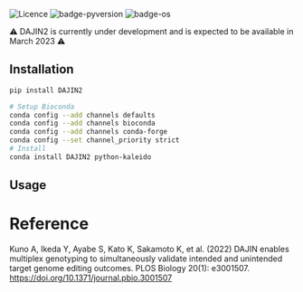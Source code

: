 ![Licence](https://img.shields.io/badge/License-MIT-9cf.svg?style=flat-square)
![badge-pyversion](https://img.shields.io/badge/Python-3.7--3.11-blue?style=flat-square)
![badge-os](https://img.shields.io/badge/OS-%F0%9F%AA%9F%F0%9F%90%A7%20|%20%F0%9F%8D%8E%20|%20%F0%9F%90%A7-dddddd?style=flat-square)

⚠️ DAJIN2 is currently under development and is expected to be available in March 2023 ⚠️

## Installation

```bash
pip install DAJIN2
```

```bash
# Setup Bioconda
conda config --add channels defaults
conda config --add channels bioconda
conda config --add channels conda-forge
conda config --set channel_priority strict
# Install
conda install DAJIN2 python-kaleido
```

## Usage

# Reference

Kuno A, Ikeda Y, Ayabe S, Kato K, Sakamoto K, et al. (2022) DAJIN enables multiplex genotyping to simultaneously validate intended and unintended target genome editing outcomes. PLOS Biology 20(1): e3001507. https://doi.org/10.1371/journal.pbio.3001507
